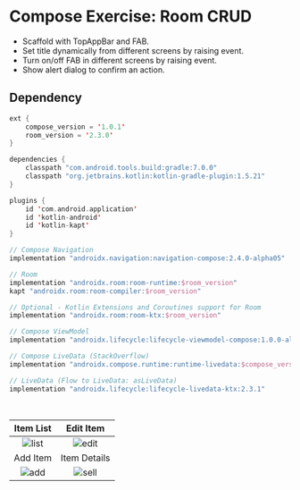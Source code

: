 # Compose Exercise: Room CRUD
- Scaffold with TopAppBar and FAB.
- Set title dynamically from different screens by raising event.
- Turn on/off FAB in different screens by raising event.
- Show alert dialog to confirm an action.

## Dependency
```kt
ext {
    compose_version = '1.0.1'
    room_version = '2.3.0'
}

dependencies {
    classpath "com.android.tools.build:gradle:7.0.0"
    classpath "org.jetbrains.kotlin:kotlin-gradle-plugin:1.5.21"
}
```

```kt
plugins {
    id 'com.android.application'
    id 'kotlin-android'
    id 'kotlin-kapt'
}

// Compose Navigation
implementation "androidx.navigation:navigation-compose:2.4.0-alpha05"

// Room
implementation "androidx.room:room-runtime:$room_version"
kapt "androidx.room:room-compiler:$room_version"

// Optional - Kotlin Extensions and Coroutines support for Room
implementation "androidx.room:room-ktx:$room_version"

// Compose ViewModel
implementation "androidx.lifecycle:lifecycle-viewmodel-compose:1.0.0-alpha07"

// Compose LiveData (StackOverflow)
implementation "androidx.compose.runtime:runtime-livedata:$compose_version"

// LiveData (Flow to LiveData: asLiveData)
implementation "androidx.lifecycle:lifecycle-livedata-ktx:2.3.1"
```

<br />

| Item List | Edit Item |
|:---: | :---:|
|![list](https://user-images.githubusercontent.com/67064997/129905189-628faa43-df63-40f8-b9c1-37ff41d56356.png) | ![edit](https://user-images.githubusercontent.com/67064997/129905197-73cfdb03-dfdc-4c1c-9c19-4258a948595f.png)|
| Add Item | Item Details |
|![add](https://user-images.githubusercontent.com/67064997/129905201-ec2fe7a4-0d74-4770-b32f-ac238440cca1.png) | ![sell](https://user-images.githubusercontent.com/67064997/129905203-b3836041-6dbf-4b19-84e6-12ba31bd0f51.png)|
